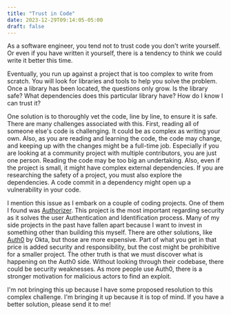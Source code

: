```yaml
---
title: "Trust in Code"
date: 2023-12-29T09:14:05-05:00
draft: false
---
```


As a software engineer, you tend not to trust code you don't write yourself. Or even if you have written it yourself, there is a tendency to think we could write it better this time.

Eventually, you run up against a project that is too complex to write from scratch. You will look for libraries and tools to help you solve the problem. Once a library has been located, the questions only grow. Is the library safe? What dependencies does this particular library have? How do I know I can trust it?

One solution is to thoroughly vet the code, line by line, to ensure it is safe. There are many challenges associated with this. First, reading all of someone else's code is challenging. It could be as complex as writing your own. Also, as you are reading and learning the code, the code may change, and keeping up with the changes might be a full-time job. Especially if you are looking at a community project with multiple contributors, you are just one person. Reading the code may be too big an undertaking. Also, even if the project is small, it might have complex external dependencies. If you are researching the safety of a project, you must also explore the dependencies. A code commit in a dependency might open up a vulnerability in your code.

I mention this issue as I embark on a couple of coding projects. One of them I found was [Authorizer](https://authorizer.dev). This project is the most important regarding security as it solves the user Authentication and Identification process. Many of my side projects in the past have fallen apart because I want to invest in something other than building this myself. There are other solutions, like [Auth0](https://auth0.com) by Okta, but those are more expensive. Part of what you get in that price is added security and responsibility, but the cost might be prohibitive for a smaller project. The other truth is that we must discover what is happening on the Auth0 side. Without looking through their codebase, there could be security weaknesses. As more people use Auth0, there is a stronger motivation for malicious actors to find an exploit.

I'm not bringing this up because I have some proposed resolution to this complex challenge. I'm bringing it up because it is top of mind. If you have a better solution, please send it to me!
